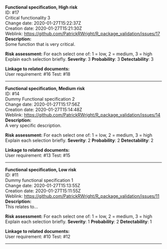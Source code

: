 **Functional specification, High risk**  
ID: #17  
Critical functionality 3  
Change date: 2020-01-27T15:22:37Z  
Creation date: 2020-01-27T15:21:30Z  
Weblink: https://github.com/PatrickRWright/R_package_validation/issues/17  
**Description:**  
Some function that is very critical.

**Risk assessment:**
For each select one of: 1 = low, 2 = medium, 3 = high
Explain each selection briefly.
**Severity**: 3
**Probability**: 3
**Detectability**: 3

**Linkage to related documents:**  
User requirement: #16 
Test: #18



---
**Functional specification, Medium risk**  
ID: #14  
Dummy Functional specification 2  
Change date: 2020-01-27T15:17:56Z  
Creation date: 2020-01-27T15:14:48Z  
Weblink: https://github.com/PatrickRWright/R_package_validation/issues/14  
**Description:**  
A very specific description.

**Risk assessment:**
For each select one of: 1 = low, 2 = medium, 3 = high
Explain each selection briefly.
**Severity**: 2
**Probability**: 2
**Detectability**: 2

**Linkage to related documents:**  
User requirement: #13 
Test: #15 



---
**Functional specification, Low risk**  
ID: #11  
Dummy functional specification 1  
Change date: 2020-01-27T15:13:55Z  
Creation date: 2020-01-27T15:11:55Z  
Weblink: https://github.com/PatrickRWright/R_package_validation/issues/11  
**Description:**  
This relates to...

**Risk assessment:**
For each select one of: 1 = low, 2 = medium, 3 = high
Explain each selection briefly.
**Severity**: 1
**Probability**: 2
**Detectability**: 1

**Linkage to related documents:**  
User requirement: #10 
Test: #12 



---
